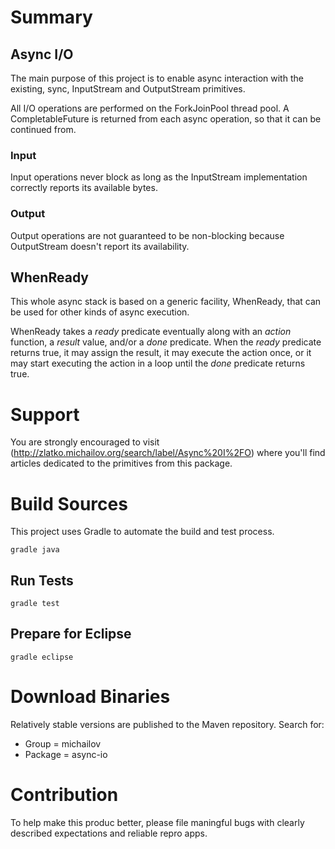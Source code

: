 # Summary
## Async I/O
The main purpose of this project is to enable async interaction with the existing, sync, InputStream and OutputStream primitives.

All I/O operations are performed on the ForkJoinPool thread pool. 
A CompletableFuture is returned from each async operation, so that it can be continued from.

### Input
Input operations never block as long as the InputStream implementation correctly reports its available bytes. 

### Output
Output operations are not guaranteed to be non-blocking because OutputStream doesn't report its availability.

## WhenReady
This whole async stack is based on a generic facility, WhenReady, that can be used for other kinds of async execution.

WhenReady takes a *ready* predicate eventually along with an *action* function, a *result* value, and/or a *done* predicate.
When the *ready* predicate returns true, it may assign the result, it may execute the action once, or it may start executing 
the action in a loop until the *done* predicate returns true.


# Support
You are strongly encouraged to visit (http://zlatko.michailov.org/search/label/Async%20I%2FO)
where you'll find articles dedicated to the primitives from this package. 


# Build Sources
This project uses Gradle to automate the build and test process.

    gradle java
    
## Run Tests
    gradle test

## Prepare for Eclipse
    gradle eclipse

    
# Download Binaries
Relatively stable versions are published to the Maven repository.
Search for:

* Group = michailov
* Package = async-io


# Contribution
To help make this produc better, please file maningful bugs with clearly described expectations and reliable repro apps.


